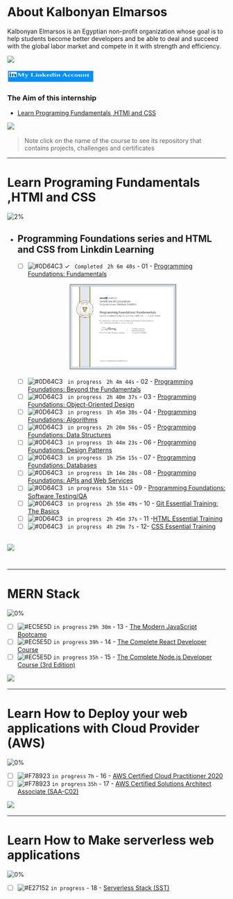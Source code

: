 # About Kalbonyan Elmarsos
 Kalbonyan Elmarsos is an Egyptian non-profit organization whose goal is to help students become better developers and be able to deal and succeed with the global labor market and compete in it with strength and efficiency.
 <br />

 <a target="_blank" href="https://www.linkedin.com/company/%D9%83%D8%A7%D9%84%D8%A8%D9%86%D9%8A%D8%A7%D9%86-%D8%A7%D9%84%D9%85%D8%B1%D8%B5%D9%88%D8%B5/"><img src="https://img.shields.io/badge/-Kalbonyan%20Elmarsos-0077B5?style=for-the-badge&logo=Linkedin&logoColor=white"/></a>

 <a target="_blank" href="https://www.linkedin.com/in/omar-abdelaziz-20598/"><img width="200" height="28" src="my_account.png"/></a>

### The Aim of this internship
- <a href="#Fundamentals">Learn Programing Fundamentals ,HTMl and CSS </a>

<img src="https://img.shields.io/badge/Total%20Number%20Of%20Hours%20For%20All%20Courses-%2B200h-blue">
<br>

> Note click on the name of the course to see its repository that contains projects, challenges and certificates

- - - -
<!-- Fundamentals -->
<span id="Fundamentals"> </span>
# Learn Programing Fundamentals ,HTMl and CSS

![2%](https://progress-bar.dev/2/?title=Done)
<br />
- ## Programming Foundations series and HTML and CSS from Linkdin Learning

    - [ ] ![#0D64C3](https://via.placeholder.com/12/0D64C3/000000?text=+) <span>&#10003;</span> ` Completed` ` 2h 6m 40s` - 01 - [Programming Foundations: Fundamentals](Linkedin-Learning/Programming-Foundation-Fundamentals/)
    <pre>              <a target="_blank" href="https://www.linkedin.com/feed/update/urn:li:activity:6916735534006505472/"><img width="250" height="200" src="Linkedin_first_certificate.png"/></a></pre>
    - [ ] ![#0D64C3](https://via.placeholder.com/12/0D64C3/000000?text=+) ` in progress` ` 2h 4m 44s` - 02 - [Programming Foundations: Beyond the Fundamentals](Linkedin-Learning/Programming-Foundations-Beyond-Fundamentals)
    - [ ] ![#0D64C3](https://via.placeholder.com/12/0D64C3/000000?text=+) ` in progress` ` 2h 40m 37s` - 03 - [Programming Foundations: Object-Oriented Design](Linkedin-Learning/Programming-Foundation-Object-Oriented-Design/)
    - [ ] ![#0D64C3](https://via.placeholder.com/12/0D64C3/000000?text=+) ` in progress` ` 1h 45m 30s` - 04 - [Programming Foundations: Algorithms](Linkedin-Learning/Programming-Foundations-Algorithms/)
    - [ ] ![#0D64C3](https://via.placeholder.com/12/0D64C3/000000?text=+) ` in progress` ` 2h 20m 56s` - 05 - [Programming Foundations: Data Structures](Linkedin-Learning/Programming-Foundations-Data-Structures/)
    - [ ] ![#0D64C3](https://via.placeholder.com/12/0D64C3/000000?text=+) ` in progress` ` 1h 44m 23s` - 06 - [Programming Foundations: Design Patterns](Linkedin-Learning/Programming-Foundations-Design-Patterns/)
    - [ ] ![#0D64C3](https://via.placeholder.com/12/0D64C3/000000?text=+) ` in progress` ` 1h 25m 15s` - 07 - [Programming Foundations: Databases](Linkedin-Learning/Programming-Foundations-Databases/)
    - [ ] ![#0D64C3](https://via.placeholder.com/12/0D64C3/000000?text=+) ` in progress` ` 1h 14m 28s` - 08 - [Programming Foundations: APIs and Web Services](Linkedin-Learning/Programming-Foundations-APIs-and-Web-Services/)
    - [ ] ![#0D64C3](https://via.placeholder.com/12/0D64C3/000000?text=+) ` in progress` ` 53m 51s` - 09 - [Programming Foundations: Software Testing/QA](Linkedin-Learning/Programming-Foundations-Software-TestingQA/)
    - [ ] ![#0D64C3](https://via.placeholder.com/12/0D64C3/000000?text=+) ` in progress` ` 2h 55m 49s` - 10 - [Git Essential Training: The Basics](Linkedin-Learning/Git-Essential-Training-The-Basics/)
    - [ ] ![#0D64C3](https://via.placeholder.com/12/0D64C3/000000?text=+) ` in progress` ` 2h 45m 37s` - 11 -[HTML Essential Training](Linkedin-Learning/Html-Essential-Training/)
    - [ ] ![#0D64C3](https://via.placeholder.com/12/0D64C3/000000?text=+) ` in progress` ` 4h 29m 7s` - 12- [CSS Essential Training](Linkedin-Learning/CSS-Essential-Training/)
    <br />

<img src="https://img.shields.io/badge/Total%20Number%20Of%20Hours%20For%20This%20Courses-24h27m-blue">

#
- - - -
<!-- MERN -->

<span id="MERN"></span>
# MERN Stack
![0%](https://progress-bar.dev/0/?title=Done)
<br />
- [ ] ![#EC5E5D](https://via.placeholder.com/12/EC5E5D/000000?text=+) `in progress` `29h 30m` - 13 - [The Modern JavaScript Bootcamp](Udemy/The%20Modern%20JavaScript%20Bootcamp/) 
- [ ] ![#EC5E5D](https://via.placeholder.com/12/EC5E5D/000000?text=+) `in progress` `39h` - 14 - [The Complete React Developer Course](Udemy/The%20Complete%20React%20Developer%20Course)
- [ ] ![#EC5E5D](https://via.placeholder.com/12/EC5E5D/000000?text=+) `in progress` `35h` - 15 - [The Complete Node.js Developer Course (3rd Edition)](Udemy/The%20Complete%20Node.js%20Developer%20Course/)

<img src="https://img.shields.io/badge/Total%20Number%20Of%20Hours%20For%20This%20Courses-157h30m-blue">
<br />

- - - -

<!-- AWS -->
<span id="AWS"></span>
# Learn How to Deploy your web applications with Cloud Provider (AWS)
![0%](https://progress-bar.dev/0/?title=Done)
- [ ] ![#F78923](https://via.placeholder.com/12/F78923/000000?text=+) `in progress` `7h` - 16 - [AWS Certified Cloud Practitioner 2020](aGuruCloud/AWS%20Certified%20Cloud%20Practitioner%202020/)
- [ ] ![#F78923](https://via.placeholder.com/12/F78923/000000?text=+) `in progress` `35h` - 17 - [AWS Certified Solutions Architect Associate (SAA-C02)](aGuruCloud/AWS%20Certified%20Solutions%20Architect%20Associate%20(SAA-C02))

<img src="https://img.shields.io/badge/Total%20Number%20Of%20Hours%20For%20This%20Courses-42h-blue">
<br />

- - - -
<!-- serverless -->
<span id="serverless"></span>


# Learn How to Make serverless web applications
![0%](https://progress-bar.dev/0/?title=Done)
- [ ] ![#E27152](https://via.placeholder.com/12/E27152/000000?text=+) `in progress` - 18 - [Serverless Stack (SST)](serverless-stack-project/)
